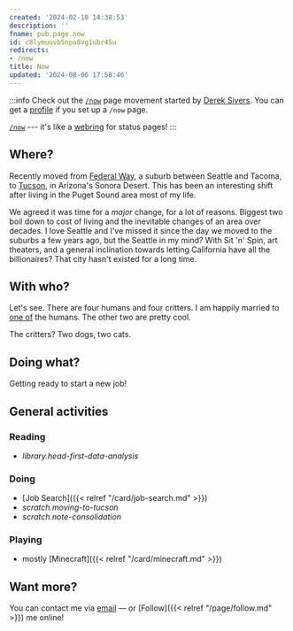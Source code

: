 ```yaml
---
created: '2024-02-10 14:38:53'
description: ''
fname: pub.page.now
id: c8lymuuvb5npa8vg1ubr45u
redirects:
- /now
title: Now
updated: '2024-08-06 17:58:46'
---
```


:::info
Check out the [`/now`](https://sive.rs/nowff) page movement started by [Derek Sivers](https://sive.rs). You can get a [profile](https://nownownow.com/p/2ugf) if you set up a `/now` page.

[`/now`](https://nownownow.com) --- it's like a [webring](https://en.wikipedia.org/wiki/Webring) for status pages!
:::

## Where?

Recently moved from [Federal Way](https://www.cityoffederalway.com), a suburb between Seattle and Tacoma, to [Tucson](https://www.visittucson.org), in Arizona's Sonora Desert. This has been an interesting shift after living in the Puget Sound area most of my life.

We agreed it was time for a *major* change, for a lot of reasons. Biggest two boil down to cost of living and the inevitable changes of an area over decades. I love Seattle and I've missed it since the day we moved to the suburbs a few years ago, but the Seattle in my mind? With Sit 'n' Spin, art theaters, and a general inclination towards letting California have all the billionaires? That city hasn't existed for a long time.

## With who?

Let's see. There are four humans and four critters. I am happily married to [one of](https://hackers.town/@IamMrsGeek) the humans. The other two are pretty cool.

The critters? Two dogs, two cats.

## Doing what?

Getting ready to start a new job!

## General activities

### Reading

- *library.head-first-data-analysis*

### Doing

- [Job Search]({{< relref "/card/job-search.md" >}})
- *scratch.moving-to-tucson*
- *scratch.note-consolidation*

### Playing

- mostly [Minecraft]({{< relref "/card/minecraft.md" >}})

## Want more?

You can contact me via [email](mailto:brianwisti@pobox.com) — or [Follow]({{< relref "/page/follow.md" >}}) me online!